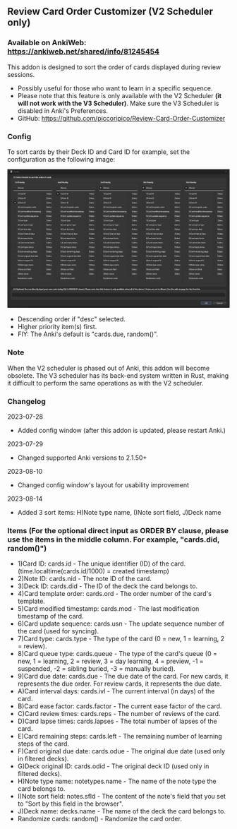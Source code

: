 ## Review Card Order Customizer (V2 Scheduler only)
### Available on AnkiWeb: https://ankiweb.net/shared/info/81245454

This addon is designed to sort the order of cards displayed during review sessions.

- Possibly useful for those who want to learn in a specific sequence.
- Please note that this feature is only available with the V2 Scheduler <b>(it will not work with the V3 Scheduler)</b>. Make sure the V3 Scheduler is disabled in Anki's Preferences.
- GitHub: https://github.com/piccoripico/Review-Card-Order-Customizer

### Config

To sort cards by their Deck ID and Card ID for example, set the configuration as the following image:

<img src="https://github.com/piccoripico/Review-Card-Order-Customizer/raw/main/ConfigWindow.JPG">

- Descending order if "desc" selected.
- Higher priority item(s) first.
- FIY: The Anki's default is "cards.due, random()".

### Note

When the V2 scheduler is phased out of Anki, this addon will become obsolete. The V3 scheduler has its back-end system written in Rust, making it difficult to perform the same operations as with the V2 scheduler.

### Changelog

2023-07-28
- Added config window (after this addon is updated, please restart Anki.)

2023-07-29
- Changed supported Anki versions to 2.1.50+

2023-08-10
- Changed config window's layout for usability improvement

2023-08-14
- Added 3 sort items: H)Note type name, I)Note sort field, J)Deck name

### Items (For the optional direct input as ORDER BY clause, please use the items in the middle column. For example, "cards.did, random()")

- 1)Card ID: cards.id - The unique identifier (ID) of the card. (time.localtime(cards.id/1000) = created timestamp)
- 2)Note ID: cards.nid - The note ID of the card.
- 3)Deck ID: cards.did - The ID of the deck the card belongs to.
- 4)Card template order: cards.ord - The order number of the card's template.
- 5)Card modified timestamp: cards.mod - The last modification timestamp of the card.
- 6)Card update sequence: cards.usn - The update sequence number of the card (used for syncing).
- 7)Card type: cards.type - The type of the card (0 = new, 1 = learning, 2 = review).
- 8)Card queue type: cards.queue - The type of the card's queue (0 = new, 1 = learning, 2 = review, 3 = day learning, 4 = preview, -1 = suspended, -2 = sibling buried, -3 = manually buried).
- 9)Card due date: cards.due - The due date of the card. For new cards, it represents the due order. For review cards, it represents the due date.
- A)Card interval days: cards.ivl - The current interval (in days) of the card.
- B)Card ease factor: cards.factor - The current ease factor of the card.
- C)Card review times: cards.reps - The number of reviews of the card.
- D)Card lapse times: cards.lapses - The total number of lapses of the card.
- E)Card remaining steps: cards.left - The remaining number of learning steps of the card.
- F)Card original due date: cards.odue - The original due date (used only in filtered decks).
- G)Deck original ID: cards.odid - The original deck ID (used only in filtered decks).
- H)Note type name: notetypes.name - The name of the note type the card belongs to.
- I)Note sort field: notes.sfld - The content of the note's field that you set to "Sort by this field in the browser".
- J)Deck name: decks.name - The name of the deck the card belongs to.
- Randomize cards: random() - Randomize the card order.
